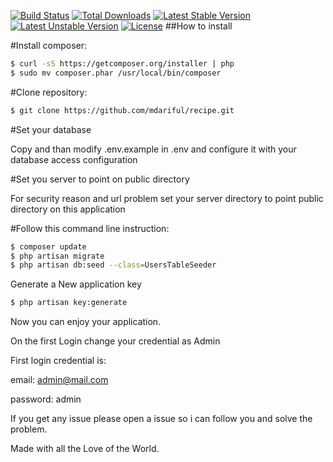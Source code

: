 [![Build Status](https://travis-ci.org/laravel/framework.svg)](https://travis-ci.org/laravel/framework)
[![Total Downloads](https://poser.pugx.org/laravel/framework/d/total.svg)](https://packagist.org/packages/laravel/framework)
[![Latest Stable Version](https://poser.pugx.org/laravel/framework/v/stable.svg)](https://packagist.org/packages/laravel/framework)
[![Latest Unstable Version](https://poser.pugx.org/laravel/framework/v/unstable.svg)](https://packagist.org/packages/laravel/framework)
[![License](https://poser.pugx.org/laravel/framework/license.svg)](https://packagist.org/packages/laravel/framework)
##How to install

#Install composer:

```sh
$ curl -sS https://getcomposer.org/installer | php
$ sudo mv composer.phar /usr/local/bin/composer
```

#Clone repository:

```sh
$ git clone https://github.com/mdariful/recipe.git
```

#Set your database

Copy and than modify .env.example in .env and configure it with your database access configuration

#Set you server to point on public directory

For security reason and url problem set your server directory to point public directory on this application

#Follow this command line instruction:

```sh
$ composer update
$ php artisan migrate
$ php artisan db:seed --class=UsersTableSeeder
```

Generate a New application key

```sh
$ php artisan key:generate
```

Now you can enjoy your application. 

On the first Login change your credential as Admin

First login credential is:

email: admin@mail.com

password: admin

If you get any issue please open a issue so i can follow you and solve the problem.

Made with all the Love of the World.
